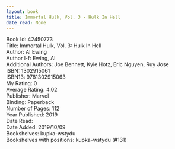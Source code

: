 ```yaml
---
layout: book
title: Immortal Hulk, Vol. 3 - Hulk In Hell
date_read: None
---
```


Book Id: 42450773<br />
Title: Immortal Hulk, Vol. 3: Hulk In Hell<br />
Author: Al Ewing<br />
Author l-f: Ewing, Al<br />
Additional Authors: Joe Bennett, Kyle Hotz, Eric    Nguyen, Ruy Jose<br />
ISBN: 1302915061<br />
ISBN13: 9781302915063<br />
My Rating: 0<br />
Average Rating: 4.02<br />
Publisher: Marvel<br />
Binding: Paperback<br />
Number of Pages: 112<br />
Year Published: 2019<br />
Date Read: <br />
Date Added: 2019/10/09<br />
Bookshelves: kupka-wstydu<br />
Bookshelves with positions: kupka-wstydu (#131)<br />

